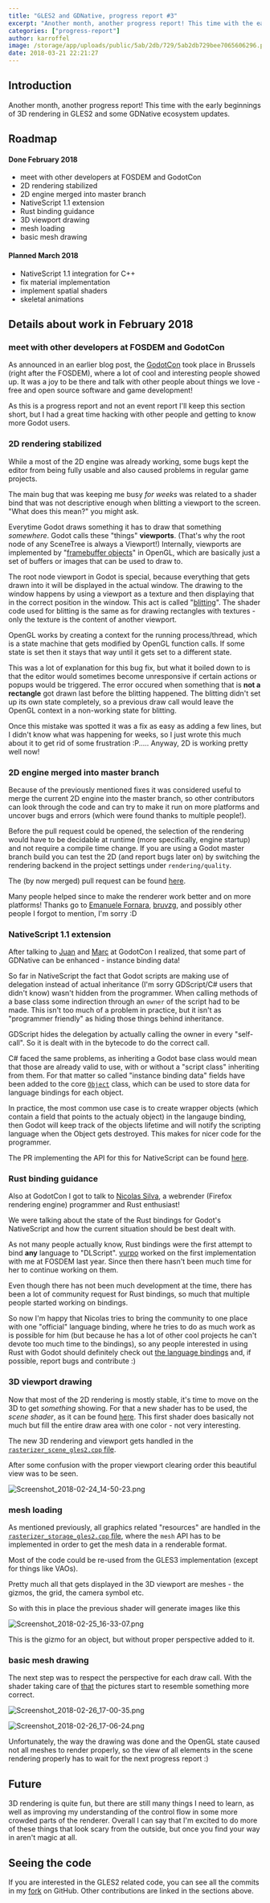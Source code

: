 ```yaml
---
title: "GLES2 and GDNative, progress report #3"
excerpt: "Another month, another progress report! This time with the early beginnings of 3D rendering in GLES2 and some GDNative ecosystem updates."
categories: ["progress-report"]
author: karroffel
image: /storage/app/uploads/public/5ab/2db/729/5ab2db729bee7065606296.png
date: 2018-03-21 22:21:27
---
```


## Introduction

Another month, another progress report! This time with the early beginnings of 3D rendering in GLES2 and some GDNative ecosystem updates.

## Roadmap

#### Done February 2018

- meet with other developers at FOSDEM and GodotCon
- 2D rendering stabilized
- 2D engine merged into master branch
- NativeScript 1.1 extension
- Rust binding guidance
- 3D viewport drawing
- mesh loading
- basic mesh drawing

#### Planned March 2018

- NativeScript 1.1 integration for C++
- fix material implementation
- implement spatial shaders
- skeletal animations


## Details about work in February 2018

### meet with other developers at FOSDEM and GodotCon

As announced in an earlier blog post, the [GodotCon](https://godotengine.org/article/get-ready-fosdem-and-godotcon-2018) took place in Brussels (right after the FOSDEM), where a lot of cool and interesting people showed up. It was a joy to be there and talk with other people about things we love - free and open source software and game development!

As this is a progress report and not an event report I'll keep this section short, but I had a great time hacking with other people and getting to know more Godot users.

### 2D rendering stabilized

While a most of the 2D engine was already working, some bugs kept the editor from being fully usable and also caused problems in regular game projects.

The main bug that was keeping me busy *for weeks* was related to a shader bind that was not descriptive enough when blitting a viewport to the screen. "What does this mean?" you might ask.

Everytime Godot draws something it has to draw that something *somewhere*. Godot calls these "things" **viewports**. (That's why the root node of any SceneTree is always a Viewport!) Internally, viewports are implemented by "[framebuffer objects](https://en.wikipedia.org/wiki/Framebuffer_object)" in OpenGL, which are basically just a set of buffers or images that can be used to draw to.

The root node viewport in Godot is special, because everything that gets drawn into it will be displayed in the actual window. The drawing to the window happens by using a viewport as a texture and then displaying that in the correct position in the window. This act is called "[blitting](https://en.wikipedia.org/wiki/Bit_blit)". The shader code used for blitting is the same as for drawing rectangles with textures - only the texture is the content of another viewport.

OpenGL works by creating a context for the running process/thread, which is a state machine that gets modified by OpenGL function calls. If some state is set then it stays that way until it gets set to a different state.

This was a lot of explanation for this bug fix, but what it boiled down to is that the editor would sometimes become unresponsive if certain actions or popups would be triggered. The error occured when something that is **not a rectangle** got drawn last before the blitting happened. The blitting didn't set up its own state completely, so a previous draw call would leave the OpenGL context in a non-working state for blitting.

Once this mistake was spotted it was a fix as easy as adding a few lines, but I didn't know what was happening for weeks, so I just wrote this much about it to get rid of some frustration :P..... Anyway, 2D is working pretty well now!

### 2D engine merged into master branch

Because of the previously mentioned fixes it was considered useful to merge the current 2D engine into the master branch, so other contributors can look through the code and can try to make it run on more platforms and uncover bugs and errors (which were found thanks to multiple people!).

Before the pull request could be opened, the selection of the rendering would have to be decidable at runtime (more specifically, engine startup) and not require a compile time change. If you are using a Godot master branch build you can test the 2D (and report bugs later on) by switching the rendering backend in the project settings under `rendering/quality`.

The (by now merged) pull request can be found [here](https://github.com/godotengine/godot/pull/16687).

Many people helped since to make the renderer work better and on more platforms! Thanks go to [Emanuele Fornara](https://github.com/efornara), [bruvzg](https://github.com/bruvzg), and possibly other people I forgot to mention, I'm sorry :D

### NativeScript 1.1 extension

After talking to [Juan](https://github.com/reduz) and [Marc](https://github.com/Zylann) at GodotCon I realized, that some part of GDNative can be enhanced - instance binding data!

So far in NativeScript the fact that Godot scripts are making use of delegation instead of actual inheritance (I'm sorry GDScript/C# users that didn't know) wasn't hidden from the programmer. When calling methods of a base class some indirection through an `owner` of the script had to be made. This isn't too much of a problem in practice, but it isn't as "programmer friendly" as hiding those things behind inheritance.

GDScript hides the delegation by actually calling the owner in every "self-call". So it is dealt with in the bytecode to do the correct call.

C# faced the same problems, as inheriting a Godot base class would mean that those are already valid to use, with or without a "script class" inheriting from them. For that matter so called "instance binding data" fields have been added to the core [`Object`](https://github.com/godotengine/godot/blob/f2df8c94b2e5ba6c4eee3515d1d30f36194ca803/core/object.h#L487) class, which can be used to store data for language bindings for each object.

In practice, the most common use case is to create wrapper objects (which contain a field that points to the actualy object) in the langauge binding, then Godot will keep track of the objects lifetime and will notify the scripting language when the Object gets destroyed. This makes for nicer code for the programmer.

The PR implementing the API for this for NativeScript can be found [here](https://github.com/godotengine/godot/pull/16514).

### Rust binding guidance

Also at GodotCon I got to talk to [Nicolas Silva](https://github.com/nical), a webrender (Firefox rendering engine) programmer and Rust enthusiast!

We were talking about the state of the Rust bindings for Godot's NativeScript and how the current situation should be best dealt with.

As not many people actually know, Rust bindings were the first attempt to bind **any** language to "DLScript". [vurpo](https://github.com/vurpo) worked on the first implementation with me at FOSDEM last year. Since then there hasn't been much time for her to continue working on them.

Even though there has not been much development at the time, there has been a lot of community request for Rust bindings, so much that multiple people started working on bindings.

So now I'm happy that Nicolas tries to bring the community to one place with one "official" language binding, where he tries to do as much work as is possible for him (but because he has a lot of other cool projects he can't devote too much time to the bindings), so any people interested in using Rust with Godot should definitely check out [the language bindings](https://github.com/GodotNativeTools/godot-rust) and, if possible, report bugs and contribute :)

### 3D viewport drawing

Now that most of the 2D rendering is mostly stable, it's time to move on the 3D to get *something* showing. For that a new shader has to be used, the *scene shader*, as it can be found [here](https://github.com/karroffel/godot/blob/ed544cabaa13d604d4caac21299b32a6b7b5f4af/drivers/gles2/shaders/scene.glsl). This first shader does basically not much but fill the entire draw area with one color - not very interesting.

The new 3D rendering and viewport gets handled in the [`rasterizer_scene_gles2.cpp` file](https://github.com/karroffel/godot/blob/ed544cabaa13d604d4caac21299b32a6b7b5f4af/drivers/gles2/rasterizer_scene_gles2.cpp#L219-L274).

After some confusion with the proper viewport clearing order this beautiful view was to be seen.


![Screenshot_2018-02-24_14-50-23.png](/storage/app/uploads/public/5ab/2d3/766/5ab2d37664b42415225258.png)


### mesh loading

As mentioned previously, all graphics related "resources" are handled in the [`rasterizer_storage_gles2.cpp` file](https://github.com/karroffel/godot/blob/ed544cabaa13d604d4caac21299b32a6b7b5f4af/drivers/gles2/rasterizer_storage_gles2.cpp#L1088), where the `mesh` API has to be implemented in order to get the mesh data in a renderable format.

Most of the code could be re-used from the GLES3 implementation (except for things like VAOs).

Pretty much all that gets displayed in the 3D viewport are meshes - the gizmos, the grid, the camera symbol etc.

So with this in place the previous shader will generate images like this



![Screenshot_2018-02-25_16-33-07.png](/storage/app/uploads/public/5ab/2d4/c0c/5ab2d4c0cc334967059702.png)

This is the gizmo for an object, but without proper perspective added to it.


### basic mesh drawing

The next step was to respect the perspective for each draw call. With the shader taking care of [that](https://github.com/karroffel/godot/blob/50911a0b8bc0c8ded8c5181d065433674207d3c3/drivers/gles2/shaders/scene.glsl#L30) the pictures start to resemble something more correct.



![Screenshot_2018-02-26_17-00-35.png](/storage/app/uploads/public/5ab/2d5/749/5ab2d57490de1219117582.png)


![Screenshot_2018-02-26_17-06-24.png](/storage/app/uploads/public/5ab/2d5/7c8/5ab2d57c8e792204273086.png)

Unfortunately, the way the drawing was done and the OpenGL state caused not all meshes to render properly, so the view of all elements in the scene rendering properly has to wait for the next progress report :)


## Future

3D rendering is quite fun, but there are still many things I need to learn, as well as improving my understanding of the control flow in some more crowded parts of the renderer. Overall I can say that I'm excited to do more of these things that look scary from the outside, but once you find your way in aren't magic at all.

## Seeing the code

If you are interested in the GLES2 related code, you can see all the commits in my [fork](https://github.com/karroffel/godot/tree/gles2) on GitHub. Other contributions are linked in the sections above.
